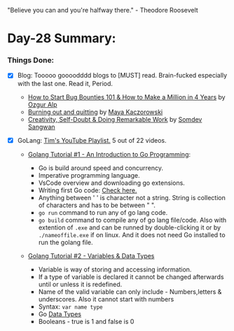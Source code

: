 "Believe you can and you're halfway there." - Theodore Roosevelt

# Day-28 Summary:

### Things Done:

- [X] Blog: Tooooo goooodddd blogs to [MUST] read. Brain-fucked especially with the last one. Read it, Period.
  - [How to Start Bug Bounties 101 & How to Make a Million in 4 Years](https://ozguralp.medium.com/how-to-start-bug-bounties-101-how-to-make-a-million-in-4-years-e15ee62d6f4) by [Ozgur Alp](https://twitter.com/ozgur_bbh)
  - [Burning out and quitting](https://mayakaczorowski.com/blogs/burnout) by [Maya Kaczorowski](https://www.twitter.com/MayaKaczorowski)
  - [Creativity, Self-Doubt & Doing Remarkable Work](https://s0md3v.github.io/blog/creativity-and-self-doubt) by [Somdev Sangwan](https://twitter.com/s0md3v)


- [X] GoLang: [Tim's YouTube Playlist.](https://www.youtube.com/watch?v=75lJDVT1h0s&list=PLzMcBGfZo4-mtY_SE3HuzQJzuj4VlUG0q) 5 out of 22 videos.

  - [Golang Tutorial #1 - An Introduction to Go Programming](https://www.youtube.com/watch?v=75lJDVT1h0s&list=PLzMcBGfZo4-mtY_SE3HuzQJzuj4VlUG0q):
    - Go is build around speed and concurrency.
    - Imperative programming language.
    - VsCode overview and downloading go extensions. 
    - Writing first Go code: [Check here.](/Go/Learningbasics.go)
    - Anything between ' ' is character not a string. String is collection of characters and has to be between " ".
    - `go run` command to run any of go lang code.
    - `go build` command to compile any of go lang file/code. Also with extention of `.exe` and can be runned by double-clicking it or by `./nameoffile.exe` if on linux. And it does not need Go installed to run the golang file. 

  - [Golang Tutorial #2 - Variables & Data Types](https://www.youtube.com/watch?v=pM0-CMysa_M&list=PLzMcBGfZo4-mtY_SE3HuzQJzuj4VlUG0q&index=2)
    - Variable is way of storing and accessing information.
    - If a type of variable is declared it cannot be changed afterwards until or unless it is redefined.
    - Name of the valid variable can only include - Numbers,letters & underscores. Also it cannot start with numbers
    - Syntax: `var name type`
    - Go [Data Types](https://www.tutorialspoint.com/go/go_data_types.htm)
    - Booleans - true is 1 and false is 0
